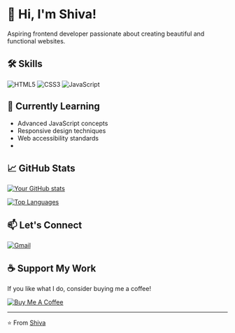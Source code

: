 # 👋 Hi, I'm Shiva!

Aspiring frontend developer passionate about creating beautiful and functional websites.

## 🛠 Skills
![HTML5](https://img.shields.io/badge/HTML5-E34F26?style=for-the-badge&logo=html5&logoColor=white)
![CSS3](https://img.shields.io/badge/CSS3-1572B6?style=for-the-badge&logo=css3&logoColor=white)
![JavaScript](https://img.shields.io/badge/JavaScript-F7DF1E?style=for-the-badge&logo=javascript&logoColor=black)

## 🌱 Currently Learning
- Advanced JavaScript concepts
- Responsive design techniques
- Web accessibility standards
- 
## 📈 GitHub Stats
[![Your GitHub stats](https://github-readme-stats.vercel.app/api?username=itsshivaes&show_icons=true&theme=radical)](https://github.com/itsshivaes)

[![Top Languages](https://github-readme-stats.vercel.app/api/top-langs/?username=itsshivaes&layout=compact&theme=radical)](https://github.com/itsshivaes)

## 📫 Let's Connect
[![Gmail](https://img.shields.io/badge/Gmail-D14836?style=for-the-badge&logo=gmail&logoColor=white)](mailto:itsshivaes@gmail.com)

## ☕ Support My Work
If you like what I do, consider buying me a coffee!

[![Buy Me A Coffee](https://img.shields.io/badge/Buy_Me_A_Coffee-FFDD00?style=for-the-badge&logo=buy-me-a-coffee&logoColor=black)](https://buymeacoffee.com/shivaes)

---

⭐️ From [Shiva](https://github.com/itsshivaes)
